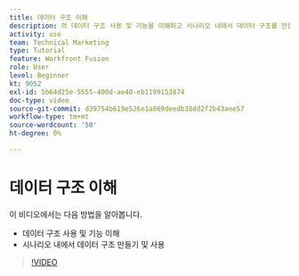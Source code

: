 ```yaml
---
title: 데이터 구조 이해
description: 의 데이터 구조 사용 및 기능을 이해하고 시나리오 내에서 데이터 구조를 만들고 사용하는 방법을 알아봅니다. [!DNL Adobe Workfront Fusion].
activity: use
team: Technical Marketing
type: Tutorial
feature: Workfront Fusion
role: User
level: Beginner
kt: 9052
exl-id: 5b64d25e-5555-400d-ae40-eb1199153874
doc-type: video
source-git-commit: d39754b619e526e1a869deedb38dd2f2b43aee57
workflow-type: tm+mt
source-wordcount: '50'
ht-degree: 0%

---
```


# 데이터 구조 이해

이 비디오에서는 다음 방법을 알아봅니다.

* 데이터 구조 사용 및 기능 이해
* 시나리오 내에서 데이터 구조 만들기 및 사용

>[!VIDEO](https://video.tv.adobe.com/v/335293/?quality=12)
